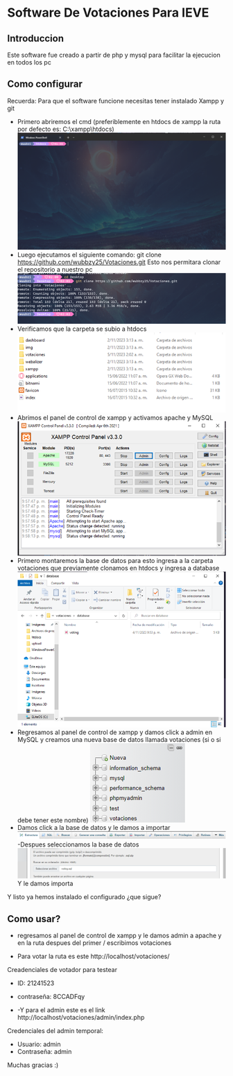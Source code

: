 # Software De Votaciones Para IEVE

## Introduccion

Este software fue creado a partir de php y mysql para facilitar la ejecucion en todos los pc

## Como configurar

Recuerda: Para que el software funcione necesitas tener instalado Xampp y git

- Primero abriremos el cmd (preferiblemente en htdocs de xampp la ruta por defecto es: C:\xampp\htdocs)
  ![Alt text](image-1.png)
- Luego ejecutamos el siguiente comando: git clone https://github.com/wubbzy25/Votaciones.git
  Esto nos permitara clonar el repositorio a nuestro pc
  ![Alt text](image-2.png)
- Verificamos que la carpeta se subio a htdocs
  ![Alt text](image-3.png)
- Abrimos el panel de control de xampp y activamos apache y MySQL
  ![Alt text](image-4.png)
- Primero montaremos la base de datos para esto ingresa a la carpeta votaciones que previamente clonamos en htdocs y ingresa a database
  ![Alt text](image-5.png)
- Regresamos al panel de control de xampp y damos click a admin en MySQL y creamos una nueva base de datos llamada votaciones (si o si debe tener este nombre)
  ![Alt text](image-6.png)
- Damos click a la base de datos y le damos a importar
  ![Alt text](image-7.png)
  -Despues seleccionamos la base de datos
  ![Alt text](image-8.png)
  Y le damos importa

Y listo ya hemos instalado el configurado ¿que sigue?

## Como usar?

- regresamos al panel de control de xampp y le damos admin a apache y en la ruta despues del primer / escribimos votaciones

- Para votar la ruta es este http://localhost/votaciones/

Creadenciales de votador para testear

- ID: 21241523
- contraseña: 8CCADFqy

- -Y para el admin este es el link http://localhost/votaciones/admin/index.php

Credenciales del admin temporal:

- Usuario: admin
- Contraseña: admin

Muchas gracias :)
